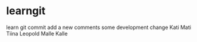 # learngit
learn git commit 
add a new comments
some development change
Kati
Mati
Tiina
Leopold
Malle
Kalle